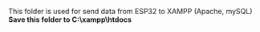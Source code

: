 This folder is used for send data from ESP32 to XAMPP (Apache, mySQL)
**Save this folder to C:\xampp\htdocs**
